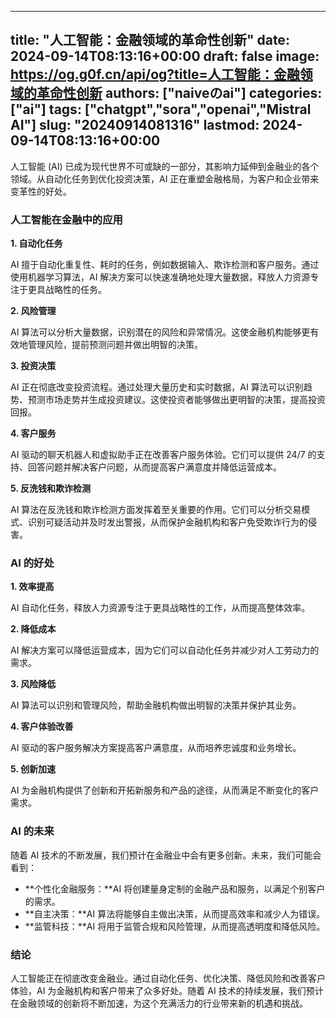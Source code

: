 
---
title: "人工智能：金融领域的革命性创新"
date: 2024-09-14T08:13:16+00:00
draft: false
image: https://og.g0f.cn/api/og?title=人工智能：金融领域的革命性创新
authors: ["naiveのai"]
categories: ["ai"]
tags: ["chatgpt","sora","openai","Mistral AI"]
slug: "20240914081316"
lastmod: 2024-09-14T08:13:16+00:00
---
人工智能 (AI) 已成为现代世界不可或缺的一部分，其影响力延伸到金融业的各个领域。从自动化任务到优化投资决策，AI 正在重塑金融格局，为客户和企业带来变革性的好处。

### 人工智能在金融中的应用

**1. 自动化任务**

AI 擅于自动化重复性、耗时的任务，例如数据输入、欺诈检测和客户服务。通过使用机器学习算法，AI 解决方案可以快速准确地处理大量数据，释放人力资源专注于更具战略性的任务。

**2. 风险管理**

AI 算法可以分析大量数据，识别潜在的风险和异常情况。这使金融机构能够更有效地管理风险，提前预测问题并做出明智的决策。

**3. 投资决策**

AI 正在彻底改变投资流程。通过处理大量历史和实时数据，AI 算法可以识别趋势、预测市场走势并生成投资建议。这使投资者能够做出更明智的决策，提高投资回报。

**4. 客户服务**

AI 驱动的聊天机器人和虚拟助手正在改善客户服务体验。它们可以提供 24/7 的支持、回答问题并解决客户问题，从而提高客户满意度并降低运营成本。

**5. 反洗钱和欺诈检测**

AI 算法在反洗钱和欺诈检测方面发挥着至关重要的作用。它们可以分析交易模式、识别可疑活动并及时发出警报，从而保护金融机构和客户免受欺诈行为的侵害。

### AI 的好处

**1. 效率提高**

AI 自动化任务，释放人力资源专注于更具战略性的工作，从而提高整体效率。

**2. 降低成本**

AI 解决方案可以降低运营成本，因为它们可以自动化任务并减少对人工劳动力的需求。

**3. 风险降低**

AI 算法可以识别和管理风险，帮助金融机构做出明智的决策并保护其业务。

**4. 客户体验改善**

AI 驱动的客户服务解决方案提高客户满意度，从而培养忠诚度和业务增长。

**5. 创新加速**

AI 为金融机构提供了创新和开拓新服务和产品的途径，从而满足不断变化的客户需求。

### AI 的未来

随着 AI 技术的不断发展，我们预计在金融业中会有更多创新。未来，我们可能会看到：

* **个性化金融服务：**AI 将创建量身定制的金融产品和服务，以满足个别客户的需求。
* **自主决策：**AI 算法将能够自主做出决策，从而提高效率和减少人为错误。
* **监管科技：**AI 将用于监管合规和风险管理，从而提高透明度和降低风险。

### 结论

人工智能正在彻底改变金融业。通过自动化任务、优化决策、降低风险和改善客户体验，AI 为金融机构和客户带来了众多好处。随着 AI 技术的持续发展，我们预计在金融领域的创新将不断加速，为这个充满活力的行业带来新的机遇和挑战。